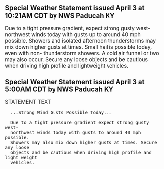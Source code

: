 <p>
   <h2>Special Weather Statement issued April 3 at 10:21AM CDT by NWS Paducah KY</h2>
   <div style="font-size:120%">Due to a tight pressure gradient, expect strong gusty west-
      northwest winds today with gusts up to around 40 mph possible.
      Showers and isolated afternoon thunderstorms may mix down higher
      gusts at times. Small hail is possible today, even with non-
      thunderstorm showers. A cold air funnel or two may also occur.
      Secure any loose objects and be cautious when driving high profile
      and lightweight vehicles.
   </div>
</p>
<p>
   <h2>Special Weather Statement issued April 3 at 5:00AM CDT by NWS Paducah KY</h2>
   <div style="font-size:120%">STATEMENT TEXT
      
      ...Strong Wind Gusts Possible Today...
      
      Due to a tight pressure gradient expect strong gusty west-
      northwest winds today with gusts to around 40 mph possible.
      Showers may also mix down higher gusts at times. Secure any loose
      objects and be cautious when driving high profile and light weight
      vehicles.
   </div>
</p>